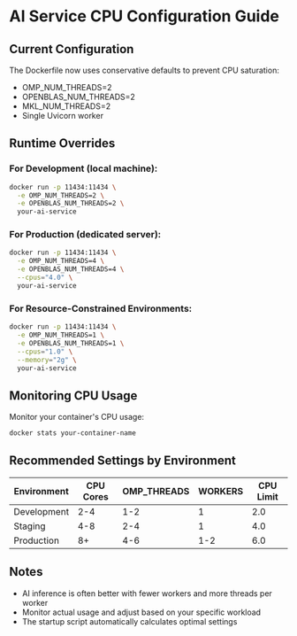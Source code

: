 # AI Service CPU Configuration Guide

## Current Configuration
The Dockerfile now uses conservative defaults to prevent CPU saturation:
- OMP_NUM_THREADS=2
- OPENBLAS_NUM_THREADS=2  
- MKL_NUM_THREADS=2
- Single Uvicorn worker

## Runtime Overrides

### For Development (local machine):
```bash
docker run -p 11434:11434 \
  -e OMP_NUM_THREADS=2 \
  -e OPENBLAS_NUM_THREADS=2 \
  your-ai-service
```

### For Production (dedicated server):
```bash
docker run -p 11434:11434 \
  -e OMP_NUM_THREADS=4 \
  -e OPENBLAS_NUM_THREADS=4 \
  --cpus="4.0" \
  your-ai-service
```

### For Resource-Constrained Environments:
```bash
docker run -p 11434:11434 \
  -e OMP_NUM_THREADS=1 \
  -e OPENBLAS_NUM_THREADS=1 \
  --cpus="1.0" \
  --memory="2g" \
  your-ai-service
```

## Monitoring CPU Usage

Monitor your container's CPU usage:
```bash
docker stats your-container-name
```

## Recommended Settings by Environment

| Environment | CPU Cores | OMP_THREADS | WORKERS | CPU Limit |
|-------------|-----------|-------------|---------|-----------|
| Development | 2-4       | 1-2         | 1       | 2.0       |
| Staging     | 4-8       | 2-4         | 1       | 4.0       |
| Production  | 8+        | 4-6         | 1-2     | 6.0       |

## Notes
- AI inference is often better with fewer workers and more threads per worker
- Monitor actual usage and adjust based on your specific workload
- The startup script automatically calculates optimal settings
